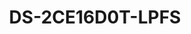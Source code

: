 ---
id: 9
title: "DS-2CE16D0T-LPFS"
slug: "DS-2CE16D0T-LPFS"
subTitle: "2MP Smart Hybrid Light Mini Bullet Camera with Audio"
category: "turbohd"
imgCard: "/src/assets/images/turbohd/DS-2CE16D0T-LPFS/DS-2CE16D0T-LPFS-1.webp"
imgAlt: "DS-2CE16D0T-LPFS"
thumbnails: [
  "/src/assets/images/turbohd/DS-2CE16D0T-LPFS/DS-2CE16D0T-LPFS-1.webp",
  "/src/assets/images/turbohd/DS-2CE16D0T-LPFS/DS-2CE16D0T-LPFS-2.webp",
  "/src/assets/images/turbohd/DS-2CE16D0T-LPFS/DS-2CE16D0T-LPFS-3.webp"
]
features: [
  "High quality 2 MP resolution (1920×1080)",
  "2.8 mm and 3.6 mm fixed focal lens options",
  "Up to 25 m IR and 20 m white light distance",
  "One port supports 4 switchable signals (TVI/AHD/CVI/CVBS)",
  "Built-in mic with audio over coaxial cable",
  "IP67 water and dust resistance",
  "Smart Hybrid Light for flexible night-time illumination"
]
rating: 5
reviewCount: 100
specifications: {
  Camera: {
    Image_Sensor: "2 MP CMOS",
    Max_Resolution: "1920 (H) × 1080 (V)",
    Min_Illumination: "0.01 Lux @ (F1.6, AGC ON), 0 Lux with IR",
    Shutter_Time: "PAL: 1/25 s to 1/50,000 s; NTSC: 1/30 s to 1/50,000 s",
    Day_Night: "ICR",
    Angle_Adjustment: "Pan: 0 to 360°, Tilt: 0 to 90°, Rotation: 0 to 360°",
    Signal_System: "PAL/NTSC"
  },
  Lens: {
    Lens_Type: "2.8 mm, 3.6 mm fixed focal lens",
    Field_of_View: {
      "2.8 mm": "Horizontal_FOV: 101°, Vertical_FOV: 56°, Diagonal_FOV: 118°",
      "3.6 mm": "Horizontal_FOV: 78°, Vertical_FOV: 42°, Diagonal_FOV: 92°"
    },
    Lens_Mount: "M12"
  },
  Microphone: {
    Pickup_Distance: "In a radius of up to 5 m",
    Amount: "1"
  },
  Illuminator: {
    Supplement_Light_Type: "Smart, IR, White Light",
    Supplement_Light_Range: {
      IR: "Up to 25 m",
      White_Light: "Up to 20 m"
    }
  },
  Image: {
    Image_Settings: "Brightness, Sharpness, Smart IR",
    Frame_Rate: {
      TVI: "1080P @ 30 fps, 1080P @ 25 fps",
      AHD: "1080P @ 30 fps, 1080P @ 25 fps",
      CVI: "1080P @ 30 fps, 1080P @ 25 fps",
      CVBS: "PAL/NTSC"
    },
    Day_Night_Mode: "Auto/Color",
    WDR: "Digital WDR",
    Image_Enhancement: "DWDR/BLC/HLC/Global",
    White_Balance: "Auto/Manual",
    AGC: "Yes"
  },
  Interface: {
    Video_Output: "Switchable TVI/AHD/CVI/CVBS"
  },
  General: {
    Material: "Plastic",
    Dimension: "138.8 mm × 60.9 mm × 57.9 mm (5.47\" × 2.4\" × 2.3\")",
    Weight: "Approx. 155 g (0.34 lb.)",
    Operating_Condition: "-40 °C to 60 °C (-40 °F to 140 °F), humidity: 90% or less (non-condensation)",
    Communication: "HIKVISION-C",
    Language: "English",
    Power_Supply: "12 VDC ± 25%",
    Power_Recommendation: "You are recommended to use one power adapter to supply the power for one camera.",
    Consumption: "Max. 3.3 W",
  },
  Approval: {
     Protection: "IP67"
  }
}
---